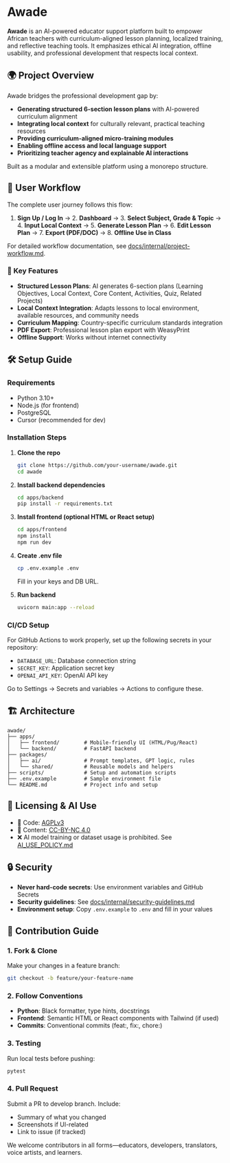 # Awade

**Awade** is an AI-powered educator support platform built to empower African teachers with curriculum-aligned lesson planning, localized training, and reflective teaching tools. It emphasizes ethical AI integration, offline usability, and professional development that respects local context.

## 🌍 Project Overview

Awade bridges the professional development gap by:

- **Generating structured 6-section lesson plans** with AI-powered curriculum alignment
- **Integrating local context** for culturally relevant, practical teaching resources
- **Providing curriculum-aligned micro-training modules**
- **Enabling offline access and local language support**
- **Prioritizing teacher agency and explainable AI interactions**

Built as a modular and extensible platform using a monorepo structure.

## 🎯 User Workflow

The complete user journey follows this flow:
1. **Sign Up / Log In** → 2. **Dashboard** → 3. **Select Subject, Grade & Topic** → 4. **Input Local Context** → 5. **Generate Lesson Plan** → 6. **Edit Lesson Plan** → 7. **Export (PDF/DOC)** → 8. **Offline Use in Class**

For detailed workflow documentation, see [docs/internal/project-workflow.md](./docs/internal/project-workflow.md).

### 🎯 Key Features

- **Structured Lesson Plans**: AI generates 6-section plans (Learning Objectives, Local Context, Core Content, Activities, Quiz, Related Projects)
- **Local Context Integration**: Adapts lessons to local environment, available resources, and community needs
- **Curriculum Mapping**: Country-specific curriculum standards integration
- **PDF Export**: Professional lesson plan export with WeasyPrint
- **Offline Support**: Works without internet connectivity

## 🛠️ Setup Guide

### Requirements
- Python 3.10+
- Node.js (for frontend)
- PostgreSQL
- Cursor (recommended for dev)

### Installation Steps

1. **Clone the repo**
   ```bash
   git clone https://github.com/your-username/awade.git
   cd awade
   ```

2. **Install backend dependencies**
   ```bash
   cd apps/backend
   pip install -r requirements.txt
   ```

3. **Install frontend (optional HTML or React setup)**
   ```bash
   cd apps/frontend
   npm install
   npm run dev
   ```

4. **Create .env file**
   ```bash
   cp .env.example .env
   ```
   Fill in your keys and DB URL.

5. **Run backend**
   ```bash
   uvicorn main:app --reload
   ```

### CI/CD Setup

For GitHub Actions to work properly, set up the following secrets in your repository:
- `DATABASE_URL`: Database connection string
- `SECRET_KEY`: Application secret key  
- `OPENAI_API_KEY`: OpenAI API key

Go to Settings → Secrets and variables → Actions to configure these.

## 🏗 Architecture

```
awade/
├── apps/
│   ├── frontend/        # Mobile-friendly UI (HTML/Pug/React)
│   └── backend/         # FastAPI backend
├── packages/
│   ├── ai/              # Prompt templates, GPT logic, rules
│   └── shared/          # Reusable models and helpers
├── scripts/             # Setup and automation scripts
├── .env.example         # Sample environment file
└── README.md            # Project info and setup
```

## 📜 Licensing & AI Use

- 🧠 Code: [AGPLv3](https://www.gnu.org/licenses/agpl-3.0.html)
- 📘 Content: [CC-BY-NC 4.0](https://creativecommons.org/licenses/by-nc/4.0/)
- ❌ AI model training or dataset usage is prohibited. See [AI_USE_POLICY.md](./AI_USE_POLICY.md)

## 🔒 Security

- **Never hard-code secrets**: Use environment variables and GitHub Secrets
- **Security guidelines**: See [docs/internal/security-guidelines.md](./docs/internal/security-guidelines.md)
- **Environment setup**: Copy `.env.example` to `.env` and fill in your values

## 🤝 Contribution Guide

### 1. Fork & Clone
Make your changes in a feature branch:
```bash
git checkout -b feature/your-feature-name
```

### 2. Follow Conventions
- **Python**: Black formatter, type hints, docstrings
- **Frontend**: Semantic HTML or React components with Tailwind (if used)
- **Commits**: Conventional commits (feat:, fix:, chore:)

### 3. Testing
Run local tests before pushing:
```bash
pytest
```

### 4. Pull Request
Submit a PR to develop branch. Include:
- Summary of what you changed
- Screenshots if UI-related
- Link to issue (if tracked)

We welcome contributors in all forms—educators, developers, translators, voice artists, and learners.

